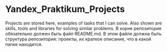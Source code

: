 # Yandex_Praktikum_Projects
Projects are stored here, examples of tasks that I can solve. Also shown are skills, tools and libraries for solving similar problems.
В корне репозитория обязательно должен быть файл README.md. В этом файле должна быть структура репозитория: проекты, их краткое описание, что в какой папке находится.
